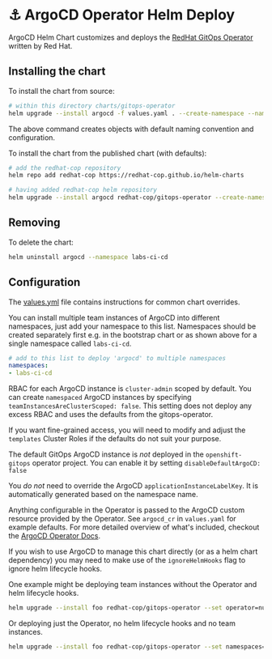 # ⚓️ ArgoCD Operator Helm Deploy

ArgoCD Helm Chart customizes and deploys the [RedHat GitOps Operator](https://github.com/redhat-developer/gitops-operator) written by Red Hat.

## Installing the chart

To install the chart from source:
```bash
# within this directory charts/gitops-operator
helm upgrade --install argocd -f values.yaml . --create-namespace --namespace labs-ci-cd
```

The above command creates objects with default naming convention and configuration.

To install the chart from the published chart (with defaults):
```bash
# add the redhat-cop repository
helm repo add redhat-cop https://redhat-cop.github.io/helm-charts

# having added redhat-cop helm repository
helm upgrade --install argocd redhat-cop/gitops-operator --create-namespace --namespace labs-ci-cd
```

## Removing

To delete the chart:
```bash
helm uninstall argocd --namespace labs-ci-cd
```

## Configuration

The [values.yml](values.yaml) file contains instructions for common chart overrides.

You can install multiple team instances of ArgoCD into different namespaces, just add your namespace to this list. Namespaces should be created separately first e.g. in the bootstrap chart or as shown above for a single namespace called `labs-ci-cd`.
```yaml
# add to this list to deploy 'argocd' to multiple namespaces
namespaces:
- labs-ci-cd
```

RBAC for each ArgoCD instance is `cluster-admin` scoped by default. You can create `namespaced` ArgoCD instances by specifying `teamInstancesAreClusterScoped: false`. This setting does not deploy any excess RBAC and uses the defaults from the gitops-operator.

If you want fine-grained access, you will need to modify and adjust the `templates` Cluster Roles if the defaults do not suit your purpose.

The default GitOps ArgoCD instance is _not_ deployed in the `openshift-gitops` operator project. You can enable it by setting `disableDefaultArgoCD: false`

You _do not_ need to override the ArgoCD `applicationInstanceLabelKey`. It is automatically generated based on the namespace name.

Anything configurable in the Operator is passed to the ArgoCD custom resource provided by the Operator. See `argocd_cr` in `values.yaml` for example defaults. For more detailed overview of what's included, checkout the [ArgoCD Operator Docs](https://argocd-operator.readthedocs.io/en/latest/reference/argocd/).

If you wish to use ArgoCD to manage this chart directly (or as a helm chart dependency) you may need to make use of the `ignoreHelmHooks` flag to ignore helm lifecycle hooks.

One example might be deploying team instances without the Operator and helm lifecycle hooks.
```bash
helm upgrade --install foo redhat-cop/gitops-operator --set operator=null --set ignoreHelmHooks=true
```

Or deploying just the Operator, no helm lifecycle hooks and no team instances.
```bash
helm upgrade --install foo redhat-cop/gitops-operator --set namespaces=null --set ignoreHelmHooks=true
```

